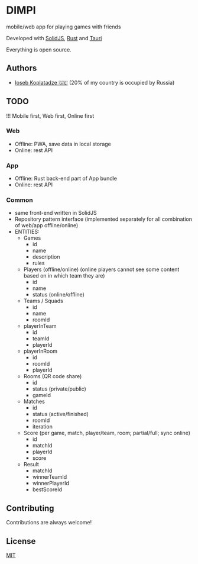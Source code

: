 # DIMPI

mobile/web app for playing games with friends

Developed with [SolidJS](https://www.solidjs.com/), [Rust](https://www.rust-lang.org/) and [Tauri](https://tauri.app/)

Everything is open source.

## Authors

- [Ioseb Koplatadze 🇬🇪](https://github.com/IosebKoplatadze) (20% of my country is occupied by Russia)

## TODO

!!! Mobile first, Web first, Online first

### Web

* Offline: PWA, save data in local storage
* Online: rest API

### App

* Offline: Rust back-end part of App bundle
* Online: rest API

### Common

* same front-end written in SolidJS
* Repository pattern interface (implemented separately for all combination of web/app offline/online)
* ENTITIES:
  * Games
    * id
    * name
    * description
    * rules
  * Players (offline/online) (online players cannot see some content based on in which team they are)
    * id
    * name
    * status (online/offline)
  * Teams / Squads
    * id
    * name
    * roomId
  * playerInTeam
    * id
    * teamId
    * playerId
  * playerInRoom
    * id
    * roomId
    * playerId
  * Rooms (QR code share)
    * id
    * status (private/public)
    * gameId
  * Matches
    * id
    * status (active/finished)
    * roomId
    * iteration 
  * Score (per game, match, player/team, room; partial/full; sync online)
    * id
    * matchId
    * playerId
    * score
  * Result
    * matchId
    * winnerTeamId
    * winnerPlayerId
    * bestScoreId

## Contributing

Contributions are always welcome!

## License

[MIT](https://choosealicense.com/licenses/mit/)